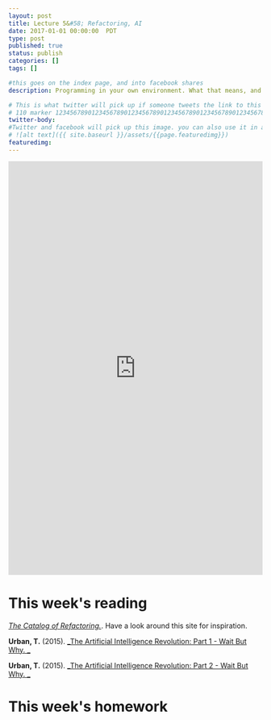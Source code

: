 ```yaml
---
layout: post
title: Lecture 5&#58; Refactoring, AI
date: 2017-01-01 00:00:00  PDT
type: post
published: true
status: publish
categories: []
tags: []

#this goes on the index page, and into facebook shares
description: Programming in your own environment. What that means, and how to get comfortable there.

# This is what twitter will pick up if someone tweets the link to this page
# 110 marker 1234567890123456789012345678901234567890123456789012345678901234567890123456789012345678901234567890123456789
twitter-body:
#Twitter and facebook will pick up this image. you can also use it in a post with:
# ![alt text]({{ site.baseurl }}/assets/{{page.featuredimg}})
featuredimg:
---
```


<style>
  iframe {
      width: 100%;
      height: 820px;
      border: 0;
  }
</style>

<iframe src="https://docs.google.com/presentation/d/1aWOs9MCDe_HCDj74BWNUbcsML34eK5SUoLwKxfS2uyQ/embed?start=false&loop=false&delayms=3000"></iframe>

# This week's reading

[_The Catalog of Refactoring._](https://refactoring.guru/catalog). Have a look around this site for inspiration.

**Urban, T.** (2015). [_The Artificial Intelligence Revolution: Part 1 - Wait But Why. _](https://www.google.com/url?q=http://waitbutwhy.com/2015/01/artificial-intelligence-revolution-1.html&amp;sa=D&amp;ust=1485378456035000&amp;usg=AFQjCNE5YukxCrRJf5LePc6sQYRsenpf9g)

**Urban, T.** (2015). [_The Artificial Intelligence Revolution: Part 2 - Wait But Why. _](https://www.google.com/url?q=http://waitbutwhy.com/2015/01/artificial-intelligence-revolution-2.html&amp;sa=D&amp;ust=1485378456035000&amp;usg=AFQjCNHnoM92sgCV-zV1VJVB_Gy9tLDYnQ)


# This week's homework

